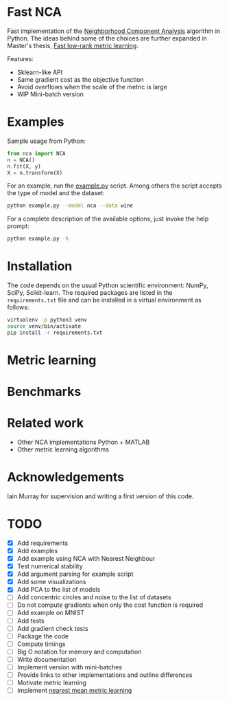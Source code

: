 # Fast NCA

Fast implementation of the [Neighborhood Component Analysis](https://papers.nips.cc/paper/2566-neighbourhood-components-analysis.pdf) algorithm in Python.
The ideas behind some of the choices are further expanded in Master's thesis, [Fast low-rank metric learning](http://homepages.inf.ed.ac.uk/imurray2/projects/2011_dan_oneata_msc.pdf).

Features:

- Sklearn-like API
- Same gradient cost as the objective function
- Avoid overflows when the scale of the metric is large
- WIP Mini-batch version

# Examples

Sample usage from Python:

```python
from nca import NCA
n = NCA()
n.fit(X, y)
X = n.transform(X)
```

For an example, run the [example.py](example.py) script.
Among others the script accepts the type of model and the dataset:

```bash
python example.py --model nca --data wine
```

For a complete description of the available options, just invoke the help prompt:

```bash
python example.py -h
```

# Installation

The code depends on the usual Python scientific environment: NumPy, SciPy, Scikit-learn.
The required packages are listed in the `requirements.txt` file and can be installed in a virtual environment as follows:

```bash
virtualenv -p python3 venv
source venv/bin/activate
pip install -r requirements.txt
```

# Metric learning

# Benchmarks

# Related work

- Other NCA implementations Python + MATLAB
- Other metric learning algorithms

# Acknowledgements

Iain Murray for supervision and writing a first version of this code.

# TODO

- [x] Add requirements
- [x] Add examples
- [x] Add example using NCA with Nearest Neighbour
- [x] Test numerical stability
- [x] Add argument parsing for example script
- [x] Add some visualizations
- [x] Add PCA to the list of models
- [ ] Add concentric circles and noise to the list of datasets
- [ ] Do not compute gradients when only the cost function is required
- [ ] Add example on MNIST
- [ ] Add tests
- [ ] Add gradient check tests
- [ ] Package the code
- [ ] Compute timings
- [ ] Big O notation for memory and computation
- [ ] Write documentation
- [ ] Implement version with mini-batches
- [ ] Provide links to other implementations and outline differences
- [ ] Motivate metric learning
- [ ] Implement [nearest mean metric learning](https://hal.inria.fr/hal-00817211/document)
